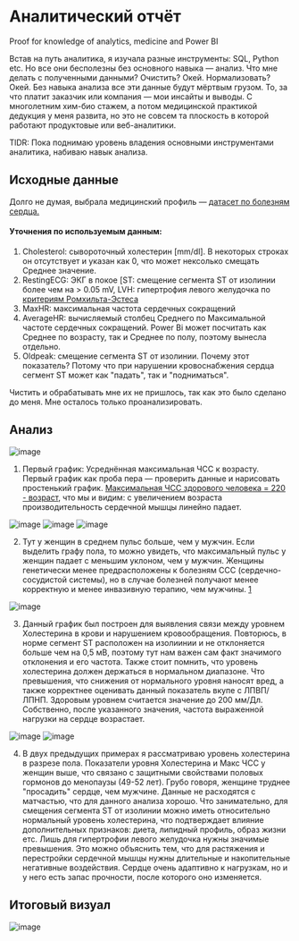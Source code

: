 # Аналитический отчёт 

Proof for knowledge of analytics, medicine and Power BI 

Встав на путь аналитика, я изучала разные инструменты: SQL, Python etc. Но все они бесполезны без основного навыка — анализ. Что мне делать с полученными данными? Очистить? Окей. Нормализовать? Окей.  Без навыка анализа все эти данные будут мёртвым грузом. То, за что платит заказчик или компания — мои инсайты и выводы. С многолетним хим-био стажем, а потом медицинской практикой дедукция у меня развита, но это не совсем та плоскость в которой работают продуктовые или веб-аналитики. 

TlDR: Пока поднимаю уровень владения основными инструментами аналитика, набиваю навык анализа.

## Исходные данные

Долго не думая, выбрала медицинский профиль — [датасет по болезням сердца.](https://www.kaggle.com/datasets/fedesoriano/heart-failure-prediction/data)

#### Уточнения по используемым данным:
1. Cholesterol: сывороточный холестерин [mm/dl]. В некоторых строках он отсутствует и указан как 0, что может нексолько смещать Среднее значение. 
2. RestingECG: ЭКГ в покое [ST: смещение сегмента ST от изолинии более чем на > 0.05 mV, LVH: гипертрофия левого желудочка по [критериям Ромхильта-Эстеса](https://www.merckmanuals.com/medical-calculators/RomhiltEstes.htm)
3. MaxHR: максимальная частота сердечных сокращений 
4. AverageHR: вычисляемый столбец Среднего по Максимальной частоте сердечных сокращений. Power Bi может посчитать как Среднее по возрасту, так и Среднее по полу, поэтому вынесла отдельно.
5. Oldpeak: смещение сегмента ST от изолинии. Почему этот показатель? Потому что при нарушении кровоснабжения сердца сегмент ST  может как "падать", так и "подниматься". 

Чистить и обрабатывать мне их не пришлось, так как это было сделано до меня. Мне осталось только проанализировать.

## Анализ
 
![image](https://github.com/Exelma/Analytics/assets/100796725/1396e61d-b63b-4ebf-a47d-f61cd1b21760)

1. Первый график: Усреднённая максимальная ЧСС к возрасту. Первый график как проба пера — проверить данные и нарисовать простенький график. 
[Максимальная ЧСС здорового человека = 220 - возраст](http://frs24.ru/st/raschet-maksimalnyj-puls/), что мы и видим: с увеличением возраста производительность сердечной мышцы линейно падает.

![image](https://github.com/Exelma/Analytics/assets/100796725/040319e8-9310-4de6-a054-5969bf7ed15e)
![image](https://github.com/Exelma/Analytics/assets/100796725/dd8f617c-da13-4e72-8279-3fb746b7449d)
![image](https://github.com/Exelma/Analytics/assets/100796725/b1c48fd9-9fa0-47a3-a249-5e7fb7c8f0b4)

2. Тут у женщин в среднем пульс больше, чем у мужчин. Если выделить графу пола, то можно увидеть, что максимальный пульс у женщин падает с меньшим уклоном, чем у мужчин. Женщины генетически менее предрасположены к болезням ССС (сердечно-сосудистой системы), но в случае болезней получают менее корректную и менее инвазивную терапию, чем мужчины.
[1](https://scholar.google.com/scholar_lookup?journal=Eur+Heart+J&title=Sex+and+gender+differences+in+symptoms+of+myocardial+ischaemia&author=V+Regitz-Zagrosek&volume=32&publication_year=2011&pages=3064-3066&pmid=21920971&)


![image](https://github.com/Exelma/Analytics/assets/100796725/16a19b60-f190-40af-9926-f8ff17ae7f78)

3. Данный график был построен для выявления связи между уровнем Холестерина в крови и нарушением кровообращения. Повторюсь, в норме сегмент ST расположен на изолиинии и не отклоняется больше чем на 0,5 мВ, поэтому тут нам важен сам факт значимого отклонения и его частота. Также стоит помнить, что уровень холестерина должен держаться в нормальном диапазоне. Что превышения, что снижения от нормального уровня наносят вред, а также корректнее оценивать данный показатель вкупе с ЛПВП/ ЛПНП. Здоровым уровнем считается значение до 200 мм/Дл. Собственно, после указанного значения, частота выраженной нагрузки на сердце возрастает.


![image](https://github.com/Exelma/Analytics/assets/100796725/2f335895-82a8-44ef-a0a1-621db33e85fc)
![image](https://github.com/Exelma/Analytics/assets/100796725/735de7a0-6902-49ce-888e-cd52c9d56cb2)

4. В двух предыдущих примерах я рассматриваю уровень холестерина в разрезе пола. Показатели уровня Холестерина и Макс ЧСС у женщин выше, что связано с защитными свойствами половых гормонов до менопаузы (49-52 лет). Грубо говоря, женщине труднее "просадить" сердце, чем мужчине. Данные не расходятся с матчастью, что для данного анализа хорошо. Что занимательно, для смещения сегмента ST от изолинии можно иметь относительно нормальный уровень холестерина, что подтверждает влияние дополнительных признаков: диета, липидный профиль, образ жизни етс. Лишь для гипертрофии левого желудочка нужны значимые превышения. Это можно объяснить тем, что для растяжения и перестройки сердечной мышцы нужны длительные и накопительные негативные воздействия. Сердце очень адаптивно к нагрузкам, но и у него есть запас прочности, после которого оно изменяется. 

## Итоговый визуал
![image](https://github.com/Exelma/Analytics/assets/100796725/e79c48a6-d68d-46a4-81df-6a2b8d277270)
